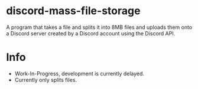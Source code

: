# discord-mass-file-storage
A program that takes a file and splits it into 8MB files and uploads them onto a Discord server created by a Discord account using the Discord API.

# Info
* Work-In-Progress, development is currently delayed.
* Currently only splits files.
